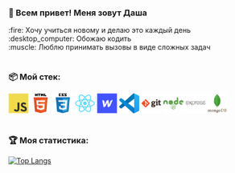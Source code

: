### 👋 Всем привет! Меня зовут Даша



<div style="display: flex; flex-direction: column">
 <div> :fire: Хочу учиться новому и делаю это каждый день </div>
 <div> :desktop_computer: Обожаю кодить </div>
 <div> :muscle: Люблю принимать вызовы в виде сложных задач </div>
 </div>
&nbsp
&nbsp

### 📦 Мой стек:
<div>
  <img src="https://github.com/devicons/devicon/blob/master/icons/javascript/javascript-original.svg" title="JavaScript" alt="JavaScript" width="40" height="40">
  <img src="https://github.com/devicons/devicon/blob/master/icons/html5/html5-original-wordmark.svg" title="HTML5" alt="html5" width="40" height="40">
  <img src="https://github.com/devicons/devicon/blob/master/icons/css3/css3-original-wordmark.svg" title="CSS3" alt="css3" width="40" height="40">
  <img src="https://github.com/devicons/devicon/blob/master/icons/react/react-original.svg" title="React" alt="React" width="40" height="40">
  <img src="https://github.com/devicons/devicon/blob/master/icons/webflow/webflow-original.svg" title="Webflow" alt="Webflow" width="40" height="40">
  <img src="https://github.com/devicons/devicon/blob/master/icons/vscode/vscode-original.svg" title="VSCode" alt="VSCode" width="40" height="40">
  <img src="https://github.com/devicons/devicon/blob/master/icons/git/git-original-wordmark.svg" title="Git" alt="Git" width="40" height="40">
  <img src="https://github.com/devicons/devicon/blob/master/icons/nodejs/nodejs-plain-wordmark.svg" title="NodeJS" alt="NodeJS" width="40" height="40">
  <img src="https://github.com/devicons/devicon/blob/master/icons/express/express-original-wordmark.svg" title="expressJS" alt="ExpressJS" width="40" height="40">
  <img src="https://github.com/devicons/devicon/blob/master/icons/mongodb/mongodb-original-wordmark.svg" title="mongoDB" alt="mongoDB" width="40" height="40">
</div>
&nbsp
&nbsp

### 🏆 Моя статистика:

[![Top Langs](https://github-readme-stats.vercel.app/api/top-langs/?username=dashasavostina&layout=compact&theme=vision-friendly-dark)](https://github.com/anuraghazra/github-readme-stats)

